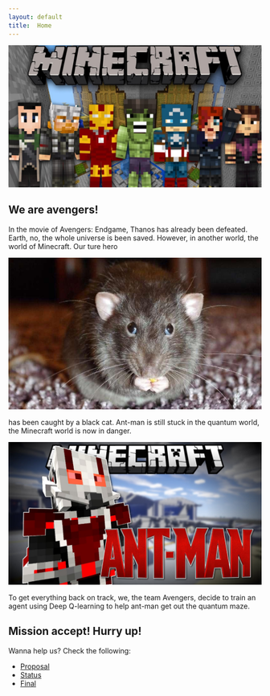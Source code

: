 ```yaml
---
layout: default
title:  Home
---
```


![alt text](https://github.com/kexuejia911/avengers/blob/master/docs/mine_avengers.jpg)

## We are avengers!

In the movie of Avengers: Endgame, Thanos has already been defeated. Earth, no, the whole universe is been saved. However, in another world, the world of Minecraft. Our ture hero

![alt text](https://github.com/kexuejia911/avengers/blob/master/docs/mouse.jpg)

has been caught by a black cat. Ant-man is still stuck in the quantum world, the Minecraft world is now in danger. 

![alt text](https://github.com/kexuejia911/avengers/blob/master/docs/ant_man.jpg)


To get everything back on track, we, the team Avengers, decide to train an agent using Deep Q-learning to help ant-man get out the quantum maze.

## Mission accept! Hurry up! 


Wanna help us? Check the following:

- [Proposal](https://github.com/kexuejia911/Avengers/blob/master/docs/proposal.md)
- [Status](https://github.com/kexuejia911/Avengers/blob/master/docs/status.md)
- [Final](https://github.com/kexuejia911/Avengers/blob/master/docs/final.md)




[quickref]: https://stevendesora.wix.com/avengers
